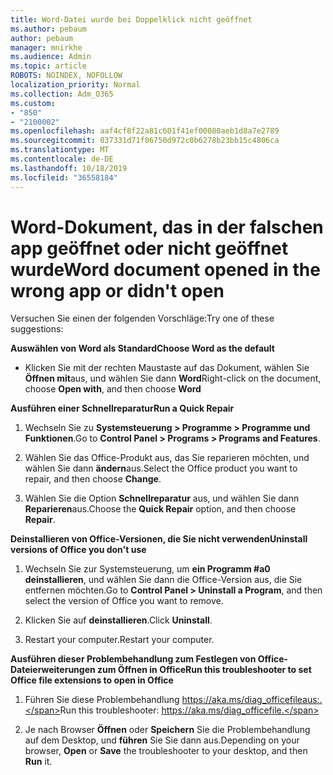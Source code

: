 ```yaml
---
title: Word-Datei wurde bei Doppelklick nicht geöffnet
ms.author: pebaum
author: pebaum
manager: mnirkhe
ms.audience: Admin
ms.topic: article
ROBOTS: NOINDEX, NOFOLLOW
localization_priority: Normal
ms.collection: Adm_O365
ms.custom:
- "850"
- "2100002"
ms.openlocfilehash: aaf4cf8f22a81c601f41ef00080aeb1d8a7e2789
ms.sourcegitcommit: 037331d71f06750d972c0b6278b23bb15c4806ca
ms.translationtype: MT
ms.contentlocale: de-DE
ms.lasthandoff: 10/18/2019
ms.locfileid: "36558184"
---
```

# <a name="word-document-opened-in-the-wrong-app-or-didnt-open"></a><span data-ttu-id="46944-102">Word-Dokument, das in der falschen app geöffnet oder nicht geöffnet wurde</span><span class="sxs-lookup"><span data-stu-id="46944-102">Word document opened in the wrong app or didn't open</span></span>

<span data-ttu-id="46944-103">Versuchen Sie einen der folgenden Vorschläge:</span><span class="sxs-lookup"><span data-stu-id="46944-103">Try one of these suggestions:</span></span>

<span data-ttu-id="46944-104">**Auswählen von Word als Standard**</span><span class="sxs-lookup"><span data-stu-id="46944-104">**Choose Word as the default**</span></span>

- <span data-ttu-id="46944-105">Klicken Sie mit der rechten Maustaste auf das Dokument, wählen Sie **Öffnen mit**aus, und wählen Sie dann **Word**</span><span class="sxs-lookup"><span data-stu-id="46944-105">Right-click on the document, choose **Open with**, and then choose **Word**</span></span>

<span data-ttu-id="46944-106">**Ausführen einer Schnellreparatur**</span><span class="sxs-lookup"><span data-stu-id="46944-106">**Run a Quick Repair**</span></span>

1. <span data-ttu-id="46944-107">Wechseln Sie zu **Systemsteuerung > Programme > Programme und Funktionen**.</span><span class="sxs-lookup"><span data-stu-id="46944-107">Go to **Control Panel > Programs > Programs and Features**.</span></span>

2. <span data-ttu-id="46944-108">Wählen Sie das Office-Produkt aus, das Sie reparieren möchten, und wählen Sie dann **ändern**aus.</span><span class="sxs-lookup"><span data-stu-id="46944-108">Select the Office product you want to repair, and then choose **Change**.</span></span>

3. <span data-ttu-id="46944-109">Wählen Sie die Option **Schnellreparatur** aus, und wählen Sie dann **Reparieren**aus.</span><span class="sxs-lookup"><span data-stu-id="46944-109">Choose the **Quick Repair** option, and then choose **Repair**.</span></span>

<span data-ttu-id="46944-110">**Deinstallieren von Office-Versionen, die Sie nicht verwenden**</span><span class="sxs-lookup"><span data-stu-id="46944-110">**Uninstall versions of Office you don't use**</span></span>

1. <span data-ttu-id="46944-111">Wechseln Sie zur Systemsteuerung, um **ein Programm #a0 deinstallieren**, und wählen Sie dann die Office-Version aus, die Sie entfernen möchten.</span><span class="sxs-lookup"><span data-stu-id="46944-111">Go to **Control Panel > Uninstall a Program**, and then select the version of Office you want to remove.</span></span>

2. <span data-ttu-id="46944-112">Klicken Sie auf **deinstallieren**.</span><span class="sxs-lookup"><span data-stu-id="46944-112">Click **Uninstall**.</span></span>

3. <span data-ttu-id="46944-113">Restart your computer.</span><span class="sxs-lookup"><span data-stu-id="46944-113">Restart your computer.</span></span>

<span data-ttu-id="46944-114">**Ausführen dieser Problembehandlung zum Festlegen von Office-Dateierweiterungen zum Öffnen in Office**</span><span class="sxs-lookup"><span data-stu-id="46944-114">**Run this troubleshooter to set Office file extensions to open in Office**</span></span>

1. <span data-ttu-id="46944-115">Führen Sie diese Problembehandlung https://aka.ms/diag_officefileaus:.</span><span class="sxs-lookup"><span data-stu-id="46944-115">Run this troubleshooter: https://aka.ms/diag_officefile.</span></span>

2. <span data-ttu-id="46944-116">Je nach Browser **Öffnen** oder **Speichern** Sie die Problembehandlung auf dem Desktop, und **führen** Sie Sie dann aus.</span><span class="sxs-lookup"><span data-stu-id="46944-116">Depending on your browser, **Open** or **Save** the troubleshooter to your desktop, and then **Run** it.</span></span>
